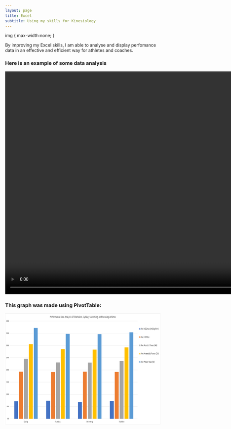 ```yaml
---
layout: page
title: Excel
subtitle: Using my skills for Kinesiology
---
```

img {
    max-width:none;
}

By improving my Excel skills, I am able to analyse and display perfomance data in an effective and efficient way for athletes and coaches.

### Here is an example of some data analysis
<video width="960" height="720" controls>
    <source src="/assets/img/excel-vid.mp4" type="video/mp4">
</video>

### This graph was made using PivotTable:
<img src="/assets/img/chart.png" width="960" height="360" max-width: >
